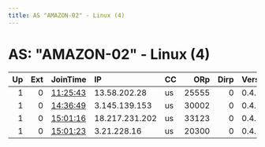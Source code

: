 ```yaml
---
title: AS "AMAZON-02" - Linux (4)
---
```


# AS: "AMAZON-02" - Linux (4)

|   Up |   Ext | JoinTime                                                                                              | IP             | CC   |   ORp |   Dirp | Version   | Contact   | Nickname   |   eFamMembers |
|-----:|------:|:------------------------------------------------------------------------------------------------------|:---------------|:-----|------:|-------:|:----------|:----------|:-----------|--------------:|
|    1 |     0 | [11:25:43](https://nusenu.github.io/OrNetStats/w/relay/A6124E9787F27514CF88D015B895D568FB149976.html) | 13.58.202.28   | us   | 25555 |      0 | 0.4.6.9   | None      | boing      |             1 |
|    1 |     0 | [14:36:49](https://nusenu.github.io/OrNetStats/w/relay/C99A7CFEB1CCBCB20E6412272CC86C93B61E2A21.html) | 3.145.139.153  | us   | 30002 |      0 | 0.4.6.9   | None      | a123       |             1 |
|    1 |     0 | [15:01:16](https://nusenu.github.io/OrNetStats/w/relay/E26D5A82B7CC0A1E846A1BF645813BFC6A8CB233.html) | 18.217.231.202 | us   | 33123 |      0 | 0.4.6.9   | None      | Hecarim    |             1 |
|    1 |     0 | [15:01:23](https://nusenu.github.io/OrNetStats/w/relay/E378293BE63A708DAAB878FEF4A6F9CDDDD02CD1.html) | 3.21.228.16    | us   | 20300 |      0 | 0.4.6.9   | None      | YATN       |             1 |
